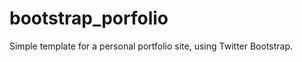 bootstrap_porfolio
==================

Simple template for a personal portfolio site, using Twitter Bootstrap.
